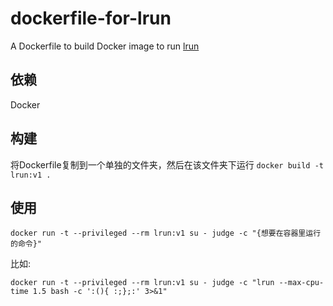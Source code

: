 # dockerfile-for-lrun
A Dockerfile to build Docker image to run [lrun](https://github.com/quark-zju/lrun)

## 依赖
Docker

## 构建
将Dockerfile复制到一个单独的文件夹，然后在该文件夹下运行
`docker build -t lrun:v1 .`

## 使用

```
docker run -t --privileged --rm lrun:v1 su - judge -c "{想要在容器里运行的命令}"
```

比如:

```
docker run -t --privileged --rm lrun:v1 su - judge -c "lrun --max-cpu-time 1.5 bash -c ':(){ :;};:' 3>&1"
```

